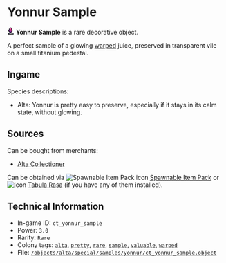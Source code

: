 # Yonnur Sample

<img src="https://raw.githubusercontent.com/Ceterai/Enternia/main/objects/alta/special/samples/yonnur/icon.png" alt="Yonnur Sample icon" loading="lazy" width="auto" height="16px"/> **Yonnur Sample** is a rare decorative object.

A perfect sample of a glowing [warped](https://ceterai.github.io/MyEnternia/Wiki/Tags/Warped) juice, preserved in transparent vile on a small titanium pedestal.

## Ingame

Species descriptions:

- Alta: Yonnur is pretty easy to preserve, especially if it stays in its calm state, without glowing.

## Sources

Can be bought from merchants:

- [Alta Collectioner](https://ceterai.github.io/MyEnternia/Wiki/AltaCollectioner)

Can be obtained via <img src="https://raw.githubusercontent.com/Silverfeelin/Starbound-SpawnableItemPack/master/interface/sip/iconSmall.png" alt="Spawnable Item Pack icon" width="18" height="14"/> [Spawnable Item Pack](https://steamcommunity.com/sharedfiles/filedetails/?id=733665104) or <img src="https://steamuserimages-a.akamaihd.net/ugc/263843960696222713/3EC9A7C005541F7D577EBCB8C5736B4EFC9973D6/" alt="icon" width="8" height="12"/> [Tabula Rasa](https://community.playstarbound.com/resources/the-tabula-rasa.3222/) (if you have any of them installed).

## Technical Information

- In-game ID: `ct_yonnur_sample`
- Power: `3.0`
- Rarity: `Rare`
- Colony tags: [`alta`](https://ceterai.github.io/MyEnternia/Wiki/Tags/Alta), [`pretty`](https://ceterai.github.io/MyEnternia/Wiki/Tags/Pretty), [`rare`](https://ceterai.github.io/MyEnternia/Wiki/Tags/Rare), [`sample`](https://ceterai.github.io/MyEnternia/Wiki/Tags/Sample), [`valuable`](https://ceterai.github.io/MyEnternia/Wiki/Tags/Valuable), [`warped`](https://ceterai.github.io/MyEnternia/Wiki/Tags/Warped)
- File: [`/objects/alta/special/samples/yonnur/ct_yonnur_sample.object`](https://github.com/Ceterai/Enternia/blob/main/objects/alta/special/samples/yonnur/ct_yonnur_sample.object)
